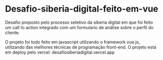 ﻿# Desafio-siberia-digital-feito-em-vue

Desafio proposto pelo processo seletivo da siberia digital em que foi feito um call to action integrado com um formulario
de análise sobre o perfil do cliente.

O projeto foi todo feito em javascript utilizando o framework vue.js, utilizando das melhores técnicas de programação front-end.
O projeto está em deploy pelo vercel: desafiosiberiadigital.vercel.app
